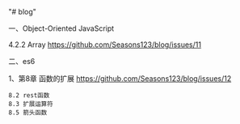 "# blog" 

 一、Object-Oriented JavaScript  
    
4.2.2 Array  https://github.com/Seasons123/blog/issues/11


二、es6

1、第8章 函数的扩展  https://github.com/Seasons123/blog/issues/12

    8.2 rest函数
    8.3 扩展运算符
    8.5 箭头函数
